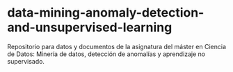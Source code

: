 # data-mining-anomaly-detection-and-unsupervised-learning
Repositorio para datos y documentos de la asignatura del máster en Ciencia de Datos: Minería de datos, detección de anomalías y aprendizaje no supervisado. 
